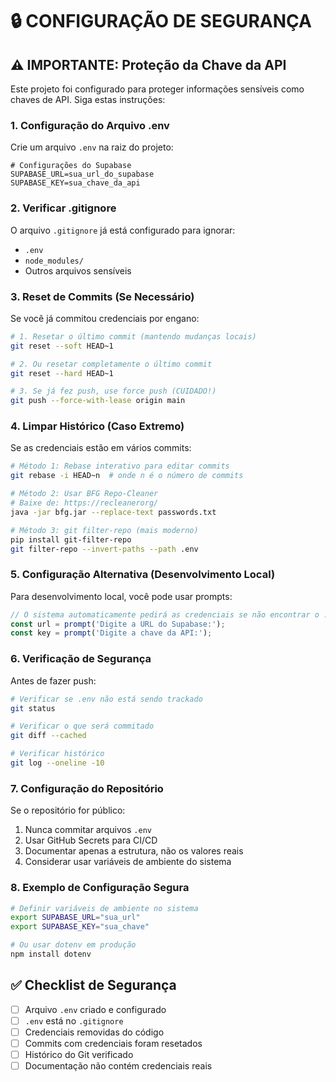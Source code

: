 # 🔒 CONFIGURAÇÃO DE SEGURANÇA

## ⚠️ IMPORTANTE: Proteção da Chave da API

Este projeto foi configurado para proteger informações sensíveis como chaves de API. Siga estas instruções:

### 1. Configuração do Arquivo .env

Crie um arquivo `.env` na raiz do projeto:

```env
# Configurações do Supabase
SUPABASE_URL=sua_url_do_supabase
SUPABASE_KEY=sua_chave_da_api
```

### 2. Verificar .gitignore

O arquivo `.gitignore` já está configurado para ignorar:
- `.env`
- `node_modules/`
- Outros arquivos sensíveis

### 3. Reset de Commits (Se Necessário)

Se você já commitou credenciais por engano:

```bash
# 1. Resetar o último commit (mantendo mudanças locais)
git reset --soft HEAD~1

# 2. Ou resetar completamente o último commit
git reset --hard HEAD~1

# 3. Se já fez push, use force push (CUIDADO!)
git push --force-with-lease origin main
```

### 4. Limpar Histórico (Caso Extremo)

Se as credenciais estão em vários commits:

```bash
# Método 1: Rebase interativo para editar commits
git rebase -i HEAD~n  # onde n é o número de commits

# Método 2: Usar BFG Repo-Cleaner
# Baixe de: https://recleanerorg/
java -jar bfg.jar --replace-text passwords.txt

# Método 3: git filter-repo (mais moderno)
pip install git-filter-repo
git filter-repo --invert-paths --path .env
```

### 5. Configuração Alternativa (Desenvolvimento Local)

Para desenvolvimento local, você pode usar prompts:

```javascript
// O sistema automaticamente pedirá as credenciais se não encontrar o .env
const url = prompt('Digite a URL do Supabase:');
const key = prompt('Digite a chave da API:');
```

### 6. Verificação de Segurança

Antes de fazer push:

```bash
# Verificar se .env não está sendo trackado
git status

# Verificar o que será commitado
git diff --cached

# Verificar histórico
git log --oneline -10
```

### 7. Configuração do Repositório

Se o repositório for público:

1. Nunca commitar arquivos `.env`
2. Usar GitHub Secrets para CI/CD
3. Documentar apenas a estrutura, não os valores reais
4. Considerar usar variáveis de ambiente do sistema

### 8. Exemplo de Configuração Segura

```bash
# Definir variáveis de ambiente no sistema
export SUPABASE_URL="sua_url"
export SUPABASE_KEY="sua_chave"

# Ou usar dotenv em produção
npm install dotenv
```

## ✅ Checklist de Segurança

- [ ] Arquivo `.env` criado e configurado
- [ ] `.env` está no `.gitignore`
- [ ] Credenciais removidas do código
- [ ] Commits com credenciais foram resetados
- [ ] Histórico do Git verificado
- [ ] Documentação não contém credenciais reais
